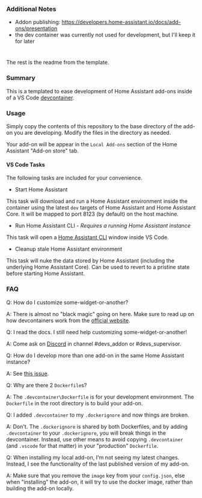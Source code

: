 

### Additional Notes
- Addon publishing: https://developers.home-assistant.io/docs/add-ons/presentation
- the dev container was currently not used for development, but I'll keep it for later

#

The rest is the readme from the template. 

### Summary

This is a templated to ease development of Home Assistant add-ons inside of a VS Code [devcontainer](https://code.visualstudio.com/docs/remote/containers).

### Usage

Simply copy the contents of this repository to the base directory of the add-on you are developing. Modify the files in the directory as needed.  

Your add-on will be appear in the `Local Add-ons` section of the Home Assistant "Add-on store" tab.

#### VS Code Tasks

The following tasks are included for your convenience.

- Start Home Assistant

This task will download and run a Home Assistant environment inside the container using the latest `dev` targets of Home Assistant and Home Assistant Core. It will be mapped to port 8123 (by default) on the host machine.

- Run Home Assistant CLI - _Requires a running Home Assistant instance_

This task will open a [Home Assistant CLI](https://github.com/home-assistant/cli) window inside VS Code.

- Cleanup stale Home Assistant environment

This task will nuke the data stored by Home Assistant (including the underlying Home Assistant Core). Can be used to revert to a pristine state before starting Home Assistant.

### FAQ

Q: How do I customize some-widget-or-another?

A: There is almost no "black magic" going on here. Make sure to read up on how devcontainers work from the [official website](https://code.visualstudio.com/docs/remote/containers).

Q: I read the docs. I still need help customizing some-widget-or-another!

A: Come ask on [Discord](https://discordapp.com/invite/2Uath3J) in channel #devs_addon or #devs_supervisor.

Q: How do I develop more than one add-on in the same Home Assistant instance?

A: See [this issue](https://github.com/issacg/hassio-addon-devcontainer/issues/1).

Q: Why are there 2 `Dockerfile`s?  

A: The `.devcontainer\Dockerfile` is for your development environment. The `Dockerfile` in the root directory is to build your add-on.

Q: I added `.devcontainer` to my `.dockerignore` and now things are broken.

A: Don't. The `.dockerignore` is shared by both Dockerfiles, and by adding `.devcontainer` to your `.dockerignore`, you will break things in the devcontainer. Instead, use other means to avoid copying `.devcontainer` (and `.vscode` for that matter) in your "production" `Dockerfile`.

Q: When installing my local add-on, I'm not seeing my latest changes. Instead, I see the functionality of the last published version of my add-on.

A: Make sure that you remove the `image` key from your `config.json`, else when "installing" the add-on, it will try to use the docker image, rather than building the add-on locally.
